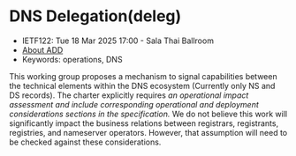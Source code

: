 # DNS Delegation(deleg)
* <IETFschedule>IETF122: Tue 18 Mar 2025 17:00 - Sala Thai Ballroom</IETFschedule>
* [About ADD](https://datatracker.ietf.org/group/deleg/about/)
* Keywords: operations, DNS

This working group proposes a mechanism to signal capabilities between the technical elements within the DNS ecosystem (Currently only NS and DS records). The charter explicitly requires _an operational impact assessment and include corresponding operational and deployment considerations sections in the specification._ We do not believe this work will significantly impact the business relations between registrars, registrants, registries, and nameserver operators. However, that assumption will need to be checked against these considerations.


